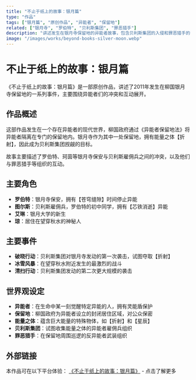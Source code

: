 ```yaml
---
title: "不止于纸上的故事：银月篇"
type: "作品"
tags: ["银月篇", "原创作品", "异能者", "保留地"]
related: ["银月寺", "罗伯特", "贝利斯集团", "罪恶猎手"]
description: "讲述发生在银月寺保留地的异能者故事，包含贝利斯集团的入侵和罪恶猎手的阻拦。"
image: "/images/works/beyond-books-silver-moon.webp"
---
```

# 不止于纸上的故事：银月篇

《不止于纸上的故事：银月篇》是一部原创作品，讲述了2011年发生在柳国银月寺保留地的一系列事件，主要围绕异能者们的冲突和互动展开。

## 作品概述

这部作品发生在一个存在异能者的现代世界，柳国政府通过《异能者保留地法》将异能者隔离在专门的保留地内。银月寺作为其中一处保留地，拥有能量之体【折射】，因此成为贝利斯集团觊觎的目标。

故事主要描述了罗伯特、珂茵等银月寺保安与贝利斯雇佣兵之间的冲突，以及他们与罪恶猎手等组织的互动。

## 主要角色

- **罗伯特**：银月寺保安，拥有【苍穹缝隙】时间停止异能
- **图尔斯**：贝利斯雇佣兵，罗伯特的初中同学，拥有【芯铁消逝】异能
- **艾琳**：银月大学的新生
- **琼**：居住在望穿秋水的神秘人

## 主要事件

- **破晓行动**：贝利斯集团对银月寺发动的第一次袭击，试图夺取【折射】
- **冰雪风暴**：在望穿秋水附近发生的最激烈的战斗
- **清扫行动**：贝利斯集团发动的第二次更大规模的袭击

## 世界观设定

- **异能者**：在生命中某一刻觉醒特定异能的人，拥有灵能盾保护
- **保留地**：柳国政府为异能者设立的封闭居住区域，对公众保密
- **能量之体**：蕴含巨大能量的特殊物体，如【折射】和【星辰】
- **贝利斯集团**：试图收集能量之体的异能者雇佣兵组织
- **罪恶猎手**：在保留地周围巡逻的反异能者武装组织

## 外部链接

本作品可在以下平台体验：
[《不止于纸上的故事：银月篇》](https://tobenot.itch.io/beyond-books) - 点击了解更多 